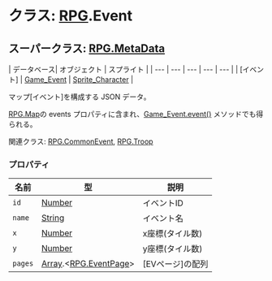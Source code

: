 # クラス: [RPG](RPG.md).Event

## スーパークラス: [RPG.MetaData](RPG.MetaData.md) 

| データベース| オブジェクト | スプライト |
| --- | --- | --- | --- | --- |
| [イベント] | [Game_Event](Game_Event.md) | [Sprite_Character](Sprite_Character.md) |
 

マップ[イベント]を構成する JSON データ。

[RPG.Map](RPG.Map.md)の events プロパティに含まれ、[Game_Event.event()](Game_Event.md#event---rpgevent) メソッドでも得られる。

関連クラス: [RPG.CommonEvent](RPG.CommonEvent.md), [RPG.Troop](RPG.Troop.md)


### プロパティ

| 名前 | 型 | 説明 |
| --- | --- | --- |
| `id` | [Number](Number.md) | イベントID |
| `name` | [String](String.md) | イベント名 |
| `x` | [Number](Number.md) | x座標(タイル数) |
| `y` | [Number](Number.md) | y座標(タイル数) |
| `pages` | [Array](Array.md).&lt;[RPG.EventPage](RPG.EventPage.md)&gt; | [EVページ]の配列 |


